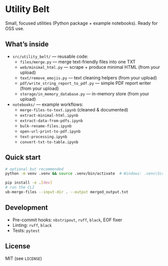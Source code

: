 # Utility Belt

Small, focused utilities (Python package + example notebooks). Ready for OSS use.

## What’s inside

- `src/utility_belt/` — reusable code:
  - `files/merge.py` — merge text-friendly files into one TXT
  - `web/minimal_html.py` — scrape + produce minimal HTML (from your upload)
  - `text/remove_emojis.py` — text cleaning helpers (from your upload)
  - `pdf/write_string_report_to_pdf.py` — simple PDF report writer (from your upload)
  - `storage/in_memory_database.py` — in-memory store (from your upload)
- `notebooks/` — example workflows:
  - `merge-files-to-text.ipynb` (cleaned & documented)
  - `extract-minimal-html.ipynb`
  - `extract-data-from-pdfs.ipynb`
  - `bulk-rename-files.ipynb`
  - `open-url-print-to-pdf.ipynb`
  - `text-processing.ipynb`
  - `convert-txt-to-table.ipynb`

## Quick start

```bash
# optional but recommended
python -m venv .venv && source .venv/bin/activate  # Windows: .venv\Scripts\activate

pip install -e .[dev]
# run the CLI
ub-merge-files --input-dir . --output merged_output.txt
```

## Development

- Pre-commit hooks: `nbstripout`, `ruff`, `black`, EOF fixer
- Linting: `ruff`, `black`
- Tests: `pytest`

## License
MIT (see `LICENSE`)
